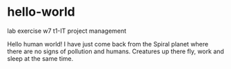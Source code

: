 # hello-world
lab exercise w7 t1-IT project management

Hello human world!
I have just come back from the Spiral planet where there are no signs of pollution and humans. Creatures up there fly, work and sleep at the same time. 

